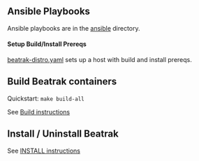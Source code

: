 ## Ansible Playbooks
Ansible playbooks are in the [ansible](../ansible) directory.

#### Setup Build/Install Prereqs
[beatrak-distro.yaml](../ansible/beatrak-centos7/beatrak-centos7.yaml) sets up a host with build and install prereqs.

## Build Beatrak containers
Quickstart: `make build-all`

See [Build instructions](BUILD.md)

## Install / Uninstall Beatrak
See [INSTALL instructions](INSTALL.md)
